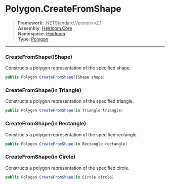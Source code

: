 # Polygon.CreateFromShape

> **Framework**: .NETStandard,Version=v2.1  
> **Assembly**: [Heirloom.Core][0]  
> **Namespace**: [Heirloom][0]  
> **Type**: [Polygon][1]  

--------------------------------------------------------------------------------

### CreateFromShape(IShape)

Constructs a polygon representation of the specified shape.

```cs
public Polygon CreateFromShape(IShape shape)
```

### CreateFromShape(in Triangle)

Constructs a polygon representation of the specified triangle.

```cs
public Polygon CreateFromShape(in Triangle triangle)
```

### CreateFromShape(in Rectangle)

Constructs a polygon representation of the specified rectangle.

```cs
public Polygon CreateFromShape(in Rectangle rectangle)
```

### CreateFromShape(in Circle)

Constructs a polygon representation of the specified circle.

```cs
public Polygon CreateFromShape(in Circle circle)
```

[0]: ../Heirloom.Core.md
[1]: Heirloom.Polygon.md
